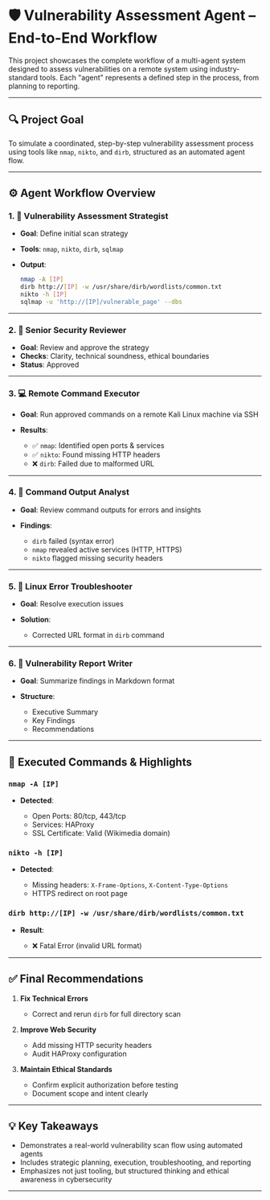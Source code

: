 # 🛡️ Vulnerability Assessment Agent – End-to-End Workflow

This project showcases the complete workflow of a multi-agent system designed to assess vulnerabilities on a remote system using industry-standard tools. Each "agent" represents a defined step in the process, from planning to reporting.

---

## 🔍 Project Goal

To simulate a coordinated, step-by-step vulnerability assessment process using tools like `nmap`, `nikto`, and `dirb`, structured as an automated agent flow.

---

## ⚙️ Agent Workflow Overview

### 1. 🎯 Vulnerability Assessment Strategist

* **Goal**: Define initial scan strategy
* **Tools**: `nmap`, `nikto`, `dirb`, `sqlmap`
* **Output**:

  ```bash
  nmap -A [IP]
  dirb http://[IP] -w /usr/share/dirb/wordlists/common.txt
  nikto -h [IP]
  sqlmap -u 'http://[IP]/vulnerable_page' --dbs
  ```

---

### 2. 🧠 Senior Security Reviewer

* **Goal**: Review and approve the strategy
* **Checks**: Clarity, technical soundness, ethical boundaries
* **Status**: Approved

---

### 3. 💻 Remote Command Executor

* **Goal**: Run approved commands on a remote Kali Linux machine via SSH
* **Results**:

  * ✅ `nmap`: Identified open ports & services
  * ✅ `nikto`: Found missing HTTP headers
  * ❌ `dirb`: Failed due to malformed URL

---

### 4. 📑 Command Output Analyst

* **Goal**: Review command outputs for errors and insights
* **Findings**:

  * `dirb` failed (syntax error)
  * `nmap` revealed active services (HTTP, HTTPS)
  * `nikto` flagged missing security headers

---

### 5. 🧰 Linux Error Troubleshooter

* **Goal**: Resolve execution issues
* **Solution**:

  * Corrected URL format in `dirb` command

---

### 6. 📝 Vulnerability Report Writer

* **Goal**: Summarize findings in Markdown format
* **Structure**:

  * Executive Summary
  * Key Findings
  * Recommendations

---

## 🧪 Executed Commands & Highlights

### `nmap -A [IP]`

* **Detected**:

  * Open Ports: 80/tcp, 443/tcp
  * Services: HAProxy
  * SSL Certificate: Valid (Wikimedia domain)

### `nikto -h [IP]`

* **Detected**:

  * Missing headers: `X-Frame-Options`, `X-Content-Type-Options`
  * HTTPS redirect on root page

### `dirb http://[IP] -w /usr/share/dirb/wordlists/common.txt`

* **Result**:

  * ❌ Fatal Error (invalid URL format)

---

## ✅ Final Recommendations

1. **Fix Technical Errors**

   * Correct and rerun `dirb` for full directory scan

2. **Improve Web Security**

   * Add missing HTTP security headers
   * Audit HAProxy configuration

3. **Maintain Ethical Standards**

   * Confirm explicit authorization before testing
   * Document scope and intent clearly

---

## 💡 Key Takeaways

* Demonstrates a real-world vulnerability scan flow using automated agents
* Includes strategic planning, execution, troubleshooting, and reporting
* Emphasizes not just tooling, but structured thinking and ethical awareness in cybersecurity

---
